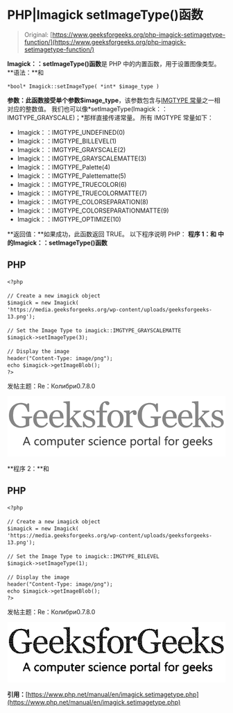 # PHP|Imagick setImageType()函数

> Original: [https://www.geeksforgeeks.org/php-imagick-setimagetype-function/](https://www.geeksforgeeks.org/php-imagick-setimagetype-function/)

**Imagick：：setImageType()函数**是 PHP 中的内置函数，用于设置图像类型。
**语法：**和

```
*bool* Imagick::setImageType( *int* $image_type )
```

**参数：**此函数接受单个参数**$image_type**，该参数包含与[IMGTYPE 常量](https://www.php.net/manual/en/imagick.constants.php#imagick.constants.imgtype-undefined)之一相对应的整数值。 我们也可以像*setImageType(Imagick：：IMGTYPE_GRAYSCALE)；*那样直接传递常量。
所有 IMGTYPE 常量如下：

*   Imagick：：IMGTYPE_UNDEFINED(0)
*   Imagick：：IMGTYPE_BILLEVEL(1)
*   Imagick：：IMGTYPE_GRAYSCALE(2)
*   Imagick：：IMGTYPE_GRAYSCALEMATTE(3)
*   Imagick：：IMGTYPE_Palette(4)
*   Imagick：：IMGTYPE_Palettematte(5)
*   Imagick：：IMGTYPE_TRUECOLOR(6)
*   Imagick：：IMGTYPE_TRUECOLORMATTE(7)
*   Imagick：：IMGTYPE_COLORSEPARATION(8)
*   Imagick：：IMGTYPE_COLORSEPARATIONMATTE(9)
*   Imagick：：IMGTYPE_OPTIMIZE(10)

**返回值：**如果成功，此函数返回 TRUE。
以下程序说明 PHP：
**程序 1：**和
中的**Imagick：：setImageType()函数**

## PHP

```
<?php

// Create a new imagick object
$imagick = new Imagick(
'https://media.geeksforgeeks.org/wp-content/uploads/geeksforgeeks-13.png');

// Set the Image Type to imagick::IMGTYPE_GRAYSCALEMATTE
$imagick->setImageType(3);

// Display the image
header("Content-Type: image/png");
echo $imagick->getImageBlob();
?>
```

发帖主题：Re：Колибри0.7.8.0

![](img/b9e5c427c0f6c1b77833b0f107c89bb8.png)

**程序 2：**和

## PHP

```
<?php

// Create a new imagick object
$imagick = new Imagick(
'https://media.geeksforgeeks.org/wp-content/uploads/geeksforgeeks-13.png');

// Set the Image Type to imagick::IMGTYPE_BILEVEL
$imagick->setImageType(1);

// Display the image
header("Content-Type: image/png");
echo $imagick->getImageBlob();
?>
```

发帖主题：Re：Колибри0.7.8.0

![](img/c1b34dc07737d927fa12f6bec6102669.png)

**引用：**[https://www.php.net/manual/en/imagick.setimagetype.php](https://www.php.net/manual/en/imagick.setimagetype.php)